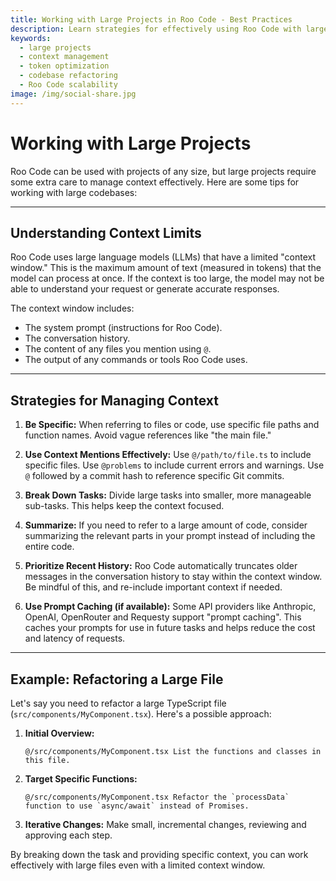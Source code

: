 ```yaml
---
title: Working with Large Projects in Roo Code - Best Practices
description: Learn strategies for effectively using Roo Code with large codebases. Manage context limits, optimize token usage, and handle complex refactoring tasks.
keywords:
  - large projects
  - context management
  - token optimization
  - codebase refactoring
  - Roo Code scalability
image: /img/social-share.jpg
---
```


# Working with Large Projects

Roo Code can be used with projects of any size, but large projects require some extra care to manage context effectively. Here are some tips for working with large codebases:

---

## Understanding Context Limits

Roo Code uses large language models (LLMs) that have a limited "context window."  This is the maximum amount of text (measured in tokens) that the model can process at once.  If the context is too large, the model may not be able to understand your request or generate accurate responses.

The context window includes:

*   The system prompt (instructions for Roo Code).
*   The conversation history.
*   The content of any files you mention using `@`.
*   The output of any commands or tools Roo Code uses.

---

## Strategies for Managing Context

1.  **Be Specific:**  When referring to files or code, use specific file paths and function names.  Avoid vague references like "the main file."

2.  **Use Context Mentions Effectively:** Use `@/path/to/file.ts` to include specific files. Use `@problems` to include current errors and warnings.  Use `@` followed by a commit hash to reference specific Git commits.

3.  **Break Down Tasks:** Divide large tasks into smaller, more manageable sub-tasks.  This helps keep the context focused.

4.  **Summarize:**  If you need to refer to a large amount of code, consider summarizing the relevant parts in your prompt instead of including the entire code.

5.  **Prioritize Recent History:** Roo Code automatically truncates older messages in the conversation history to stay within the context window. Be mindful of this, and re-include important context if needed.

6.  **Use Prompt Caching (if available):** Some API providers like Anthropic, OpenAI, OpenRouter and Requesty support "prompt caching". This caches your prompts for use in future tasks and helps reduce the cost and latency of requests.

---

## Example: Refactoring a Large File

Let's say you need to refactor a large TypeScript file (`src/components/MyComponent.tsx`).  Here's a possible approach:

1.  **Initial Overview:**
    ```
    @/src/components/MyComponent.tsx List the functions and classes in this file.
    ```

2.  **Target Specific Functions:**
    ```
    @/src/components/MyComponent.tsx Refactor the `processData` function to use `async/await` instead of Promises.
    ```

3.  **Iterative Changes:**  Make small, incremental changes, reviewing and approving each step.

By breaking down the task and providing specific context, you can work effectively with large files even with a limited context window.